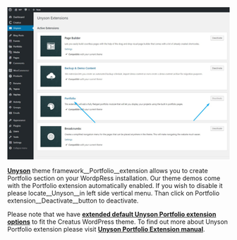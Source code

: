 <div class="thz-lightbox-gallery" markdown="1">
<div class="thz-doc-image max">
<a class="thz-lightbox mfp-image" href="../../docs-media/portfolio-extension.jpg" data-mfp-title="Creatus WordPress Theme Unyson Portfolio extension" data-modal-size="large">
	<img src="../../docs-media/portfolio-extension.jpg" alt="Creatus WordPress Theme Unyson Portfolio extension" />
</a>
</div>

<div id="search" markdown="1">

<a href="http://unyson.io/" target="_blank">__Unyson__</a> theme framework__Portfolio__extension allows you to create Portfolio section on your WordpRess installation. Our theme demos come with the Portfolio extension automatically enabled. If you wish to disable it please locate__Unyson__in left side vertical menu. Than click on Portfolio extension__Deactivate__button to deactivate. 

Please note that we have <a href="https://themezly.com/docs/portfolio-project-options/">__extended default Unyson Portfolio extension options__</a> to fit the Creatus WordPress theme. To find out more about Unyson Portfolio extension please visit <a href="http://manual.unyson.io/en/latest/extension/portfolio/" target="_blank">__Unyson Portfolio Extension manual__</a>.


</div>

</div>